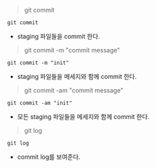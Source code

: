 >git commit

```shell
git commit
```
* staging 파일들을 commit 한다.

>git commit -m "commit message"
```
git commit -m "init"
```
* staging 파일들을 메세지와 함께 commit 한다.

>git commit -am "commit message"
```shell
git commit -am "init"
```
* 모든 staging 파일들을 메세지와 함께 commit 한다.

>git log
```shell
git log
```
* commit log를 보여준다.